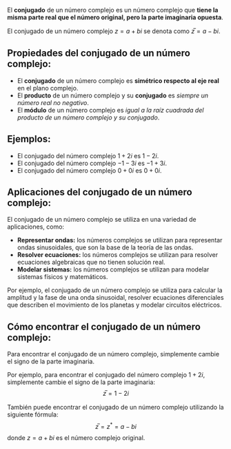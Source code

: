 El **conjugado** de un número complejo es un número complejo que **tiene la misma parte real que el número original, pero la parte imaginaria opuesta**.

El conjugado de un número complejo $z = a + bi$ se denota como $z̅ = a - bi$.
## **Propiedades del conjugado de un número complejo:**

- El **conjugado** de un número complejo es **simétrico respecto al eje real** en el plano complejo.
- El **producto** de un número complejo y su **conjugado** es *siempre un número real no negativo*.
- El **módulo** de un número complejo es *igual a la raíz cuadrada del producto de un número complejo y su conjugado*.
## Ejemplos:

- El conjugado del número complejo $1 + 2i$ es $1 - 2i$.
- El conjugado del número complejo $-1 - 3i$ es $-1 + 3i$.
- El conjugado del número complejo $0 + 0i$ es $0 + 0i$.
## **Aplicaciones del conjugado de un número complejo:**

El conjugado de un número complejo se utiliza en una variedad de aplicaciones, como:

- **Representar ondas:** los números complejos se utilizan para representar ondas sinusoidales, que son la base de la teoría de las ondas.
- **Resolver ecuaciones:** los números complejos se utilizan para resolver ecuaciones algebraicas que no tienen solución real.
- **Modelar sistemas:** los números complejos se utilizan para modelar sistemas físicos y matemáticos.

Por ejemplo, el conjugado de un número complejo se utiliza para calcular la amplitud y la fase de una onda sinusoidal, resolver ecuaciones diferenciales que describen el movimiento de los planetas y modelar circuitos eléctricos.
## **Cómo encontrar el conjugado de un número complejo:**

Para encontrar el conjugado de un número complejo, simplemente cambie el signo de la parte imaginaria.

Por ejemplo, para encontrar el conjugado del número complejo $1 + 2i$, simplemente cambie el signo de la parte imaginaria:
$$
z̅ = 1 - 2i
$$

También puede encontrar el conjugado de un número complejo utilizando la siguiente fórmula:
$$
z̅ = z^* = a - bi
$$
donde $z = a + bi$ es el número complejo original.